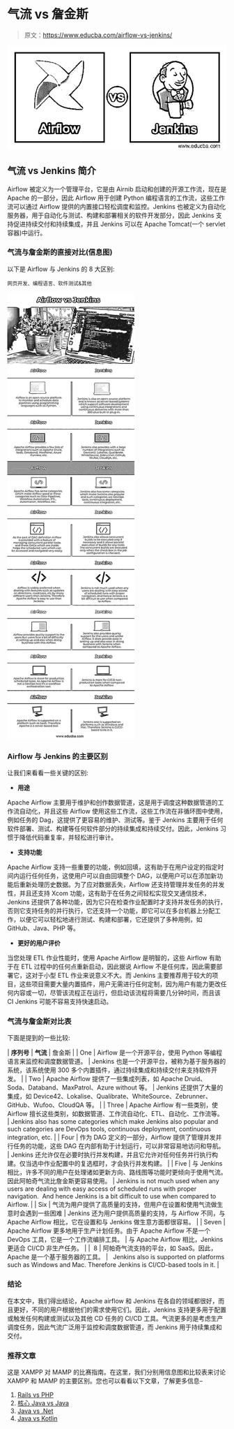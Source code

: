# 气流 vs 詹金斯

> 原文：<https://www.educba.com/airflow-vs-jenkins/>

![Airflow vs Jenkins](img/2f0636949641414205c4390a9af05fcc.png)



## 气流 vs Jenkins 简介

Airflow 被定义为一个管理平台，它是由 Airnib 启动和创建的开源工作流，现在是 Apache 的一部分，因此 Airflow 用于创建 Python 编程语言的工作流，这些工作流可以通过 Airflow 提供的内置接口轻松调度和监控。Jenkins 也被定义为自动化服务器，用于自动化与测试、构建和部署相关的软件开发部分，因此 Jenkins 支持促进持续交付和持续集成，并且 Jenkins 可以在 Apache Tomcat(一个 servlet 容器)中运行。

### 气流与詹金斯的直接对比(信息图)

以下是 Airflow 与 Jenkins 的 8 大区别:

<small>网页开发、编程语言、软件测试&其他</small>

![Airflow-vs-Jenkins-info](img/d3da0e65948d658f7e11f99534f724c2.png)



### Airflow 与 Jenkins 的主要区别

让我们来看看一些关键的区别:

*   **用途**

Apache Airflow 主要用于维护和创作数据管道，这是用于调度这种数据管道的工作流自动化，并且这些 Airflow 使用这些工作流，这些工作流在非循环图中使用，例如任务的 Dag，这提供了更容易的维护、测试等。鉴于 Jenkins 主要用于任何软件部署、测试、构建等任何软件部分的持续集成和持续交付。因此，Jenkins 习惯于降低代码重复率，并轻松进行审计。

*   **支持功能**

Apache Airflow 支持一些重要的功能，例如回填，这有助于在用户设定的指定时间内运行任何任务，这使用户可以自由回填整个 DAG，以便用户可以在添加新功能后重新处理历史数据。为了应对数据丢失，Airflow 还支持管理并发任务的并发性，并且还支持 Xcom 功能，这有助于在任务之间轻松实现交叉通信技术， Jenkins 还提供了各种功能，因为它只在检查作业配置时才支持并发任务的执行，否则它支持任务的并行执行，它还支持一个功能，即它可以在多台机器上分配工作，以便它可以轻松地进行测试、构建和部署，它还提供了多种用例，如 GitHub、Java、PHP 等。

*   **更好的用户评价**

当您处理 ETL 作业性能时，使用 Apache Airflow 是明智的，这些 Airflow 有助于在 ETL 过程中的任何点重新启动，因此据说 Airflow 不是任何库，因此需要部署它，这对于小型 ETL 作业来说意义不大。而 Jenkins 主要推荐用于较大的项目，这些项目需要大量内置插件，用户无需进行任何定制，因为用户有能力更改任何内容或一切，尽管该流程正在运行，但启动该流程将需要几分钟时间，而且该 CI Jenkins 可能不容易支持快速启动。

### 气流与詹金斯对比表

下面是提到的一些比较:

| **序列号** | **气流** | 詹金斯 |
| One | Airflow 是一个开源平台，使用 Python 等编程语言来监控和调度数据管道。 | Jenkins 也是一个开源平台，被称为基于服务器的系统，该系统使用 300 多个内置插件，通过持续集成和持续交付来支持软件开发。 |
| Two | Apache Airflow 提供了一些集成列表，如 Apache Druid、Soda、Databand、MaxPatrol、Azure without 等。 | Jenkins 还提供了大量的集成，如 Device42、Lokalise、Qualibrate、WhiteSource、Zebrunner、GitHub、Wufoo、CloudQA 等。 |
| Three | Apache Airflow 有一些类别，使 Airflow 擅长这些类别，如数据管道、工作流自动化、ETL、自动化、工作流等。 | Jenkins also has some categories which make Jenkins also popular and such categories are DevOps tools, continuous deployment, continuous integration, etc. |
| Four | 作为 DAG 定义的一部分，Airflow 提供了管理并发并行任务的功能，这些 DAG 在内部有助于计划运行，可以非常容易地访问和导航。 | Jenkins 还允许仅在必要时执行并发构建，并且它允许对任何任务并行执行构建。仅当选中作业配置中的复选框时，才会执行并发构建。 |
| Five | 与 Jenkins 相比，许多不同的用户在处理诸如更新方向、路线图等功能时更倾向于使用气流。因此阿帕奇气流比詹金斯更容易使用。 | Jenkins is not much used when any users are dealing with easy access of scheduled runs with proper navigation.  And hence Jenkins is a bit difficult to use when compared to Airflow. |
| Six | 气流为用户提供了高质量的支持，但用户在设置和使用气流做生意时会遇到一些困难 | Jenkins 还为用户提供高质量的支持，与 Airflow 不同，与 Apache Airflow 相比，它在设置和与 Jenkins 做生意方面都很容易。 |
| Seven | Apache Airflow 更多地用于生产计划任务。由于 Apache Airflow 不是一个 DevOps 工具，它是一个工作流编排工具。 | 与 Apache Airflow 相比，Jenkins 更适合 CI/CD 非生产任务。 |
|  8 | 阿帕奇气流支持的平台，如 SaaS。因此，Apache 是一个基于服务器的工具。 |   Jenkins also is supported on platforms such as Windows and Mac. Therefore Jenkins is CI/CD-based tools in it. |

### 结论

在本文中，我们得出结论，Apache airflow 和 Jenkins 在各自的领域都很好，而且更好，不同的用户根据他们的需求使用它们。因此，Jenkins 支持更多用于配置或触发任何构建或测试以及其他 CD 任务的 CI/CD 工具。气流更多的是考虑生产调度任务，因此气流广泛用于监控和调度数据管道，而 Jenkins 用于持续集成和交付。

### 推荐文章

这是 XAMPP 对 MAMP 的比赛指南。在这里，我们分别用信息图和比较表来讨论 XAMPP 和 MAMP 的主要区别。您也可以看看以下文章，了解更多信息–

1.  [Rails vs PHP](https://www.educba.com/rails-vs-php/)
2.  [核心 Java vs Java](https://www.educba.com/core-java-vs-java/)
3.  [Java vs .Net](https://www.educba.com/java-vs-dot-net/)
4.  [Java vs Kotlin](https://www.educba.com/java-vs-kotlin/)





